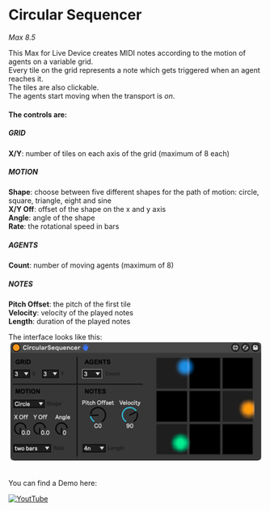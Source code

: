 # Circular Sequencer

*Max 8.5*

This Max for Live Device creates MIDI notes according to the motion of agents on a variable grid. <br/>
Every tile on the grid represents a note which gets triggered when an agent reaches it.<br/>
The tiles are also clickable.<br/>
The agents start moving when the transport is *on*. 


#### The controls are:
##### GRID
**X/Y**: number of tiles on each axis of the grid (maximum of 8 each)<br/>

##### MOTION
**Shape**: choose between five different shapes for the path of motion: circle, square, triangle, eight and sine<br/>
**X/Y Off**: offset of the shape on the x and y axis<br/>
**Angle**: angle of the shape<br/>
**Rate**: the rotational speed in bars<br/>

##### AGENTS
**Count**: number of moving agents (maximum of 8)<br/>

##### NOTES
**Pitch Offset**: the pitch of the first tile<br/>
**Velocity**: velocity of the played notes<br/>
**Length**: duration of the played notes<br/>

The interface looks like this:<br/>
![Interface](/picture/CS.png)

<br/>
You can find a Demo here:

[![YoutTube](https://img.youtube.com/vi/7giPnhTQy-A/0.jpg)](https://www.youtube.com/watch?v=7giPnhTQy-A "Demo Video")
